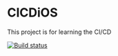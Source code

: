 # CICDiOS
This project is for learning the CI/CD

[![Build status](https://build.appcenter.ms/v0.1/apps/1a4ef06a-a5e3-4de6-8dea-8507050c0dd4/branches/dev/badge)](https://appcenter.ms)
